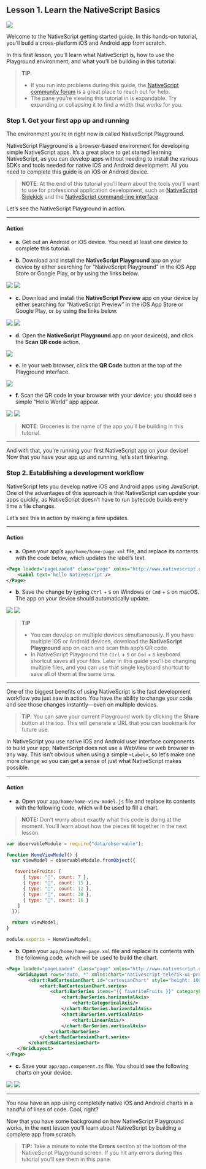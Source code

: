 ## Lesson 1. Learn the NativeScript Basics

![](images/nativescript-logo.png)

Welcome to the NativeScript getting started guide. In this hands-on tutorial, you’ll build a cross-platform iOS and Android app from scratch.

In this first lesson, you’ll learn what NativeScript is, how to use the Playground environment, and what you’ll be building in this tutorial.

> **TIP**:
> * If you run into problems during this guide, the [NativeScript community forum](https://discourse.nativescript.org/) is a great place to reach out for help.
> * The pane you’re viewing this tutorial in is expandable. Try expanding or collapsing it to find a width that works for you.

### Step 1. Get your first app up and running

The environment you’re in right now is called NativeScript Playground.

NativeScript Playground is a browser-based environment for developing simple NativeScript apps. It’s a great place to get started learning NativeScript, as you can develop apps without needing to install the various SDKs and tools needed for native iOS and Android development. All you need to complete this guide is an iOS or Android device.

> **NOTE**: At the end of this tutorial you’ll learn about the tools you’ll want to use for professional application development, such as [NativeScript Sidekick](https://www.nativescript.org/nativescript-sidekick) and the [NativeScript command-line interface](https://github.com/NativeScript/nativescript-cli).

Let’s see the NativeScript Playground in action.

<hr data-action="start" />

#### Action

* **a.** Get out an Android or iOS device. You need at least one device to complete this tutorial.

* **b.** Download and install the **NativeScript Playground** app on your device by either searching for “NativeScript Playground” in the iOS App Store or Google Play, or by using the links below.

[![](images/app-store.png)](https://itunes.apple.com/us/app/nativescript-playground/id1263543946?mt=8&ls=1)
[![](images/google-play.png)](https://play.google.com/store/apps/details?id=org.nativescript.play)

* **c.** Download and install the **NativeScript Preview** app on your device by either searching for “NativeScript Preview” in the iOS App Store or Google Play, or by using the links below.

[![](images/app-store.png)](https://itunes.apple.com/us/app/nativescript-preview/id1264484702?mt=8)
[![](images/google-play.png)](https://play.google.com/store/apps/details?id=org.nativescript.preview)

* **d.** Open the **NativeScript Playground** app on your device(s), and click the **Scan QR code** action.

![](images/scan-qr-code.png)

* **e.** In your web browser, click the **QR Code** button at the top of the Playground interface.

![](images/generate-qr-code.png)

* **f.** Scan the QR code in your browser with your device; you should see a simple “Hello World” app appear.

![](images/ios-1.png)
![](images/android-1.png)

> **NOTE**: Groceries is the name of the app you’ll be building in this tutorial.

<hr data-action="end" />

And with that, you’re running your first NativeScript app on your device! Now that you have your app up and running, let’s start tinkering.

### Step 2. Establishing a development workflow

NativeScript lets you develop native iOS and Android apps using JavaScript. One of the advantages of this approach is that NativeScript can update your apps quickly, as NativeScript doesn’t have to run bytecode builds every time a file changes.

Let’s see this in action by making a few updates.

<hr data-action="start" />

#### Action

* **a.** Open your app’s `app/home/home-page.xml` file, and replace its contents with the code below, which updates the label’s text.

``` XML
<Page loaded="pageLoaded" class="page" xmlns="http://www.nativescript.org/tns.xsd">
	<Label text='hello NativeScript'/>
</Page>
```

* **b**. Save the change by typing `Ctrl` + `S` on Windows or `Cmd` + `S` on macOS. The app on your device should automatically update.

![](images/ios-2.png)
![](images/android-2.png)

> **TIP**
> * You can develop on multiple devices simultaneously. If you have multiple iOS or Android devices, download the **NativeScript Playground** app on each and scan this app’s QR code.
> * In NativeScript Playground the `Ctrl` + `S` or `Cmd` + `S` keyboard shortcut saves all your files. Later in this guide you’ll be changing multiple files, and you can use that single keyboard shortcut to save all of them at the same time.

<hr data-action="end" />

One of the biggest benefits of using NativeScript is the fast development workflow you just saw in action. You have the ability to change your code and see those changes instantly—even on multiple devices.

> **TIP**:
> You can save your current Playground work by clicking the **Share** button at the top. This will generate a URL that you can bookmark for future use.

In NativeScript you use native iOS and Android user interface components to build your app; NativeScript does not use a WebView or web browser in any way. This isn’t obvious when using a simple `<Label>`, so let’s make one more change so you can get a sense of just what NativeScript makes possible.

<hr data-action="start" />

#### Action

* **a**. Open your `app/home/home-view-model.js` file and replace its contents with the following code, which will be used to fill a chart.

> **NOTE:** Don’t worry about exactly what this code is doing at the moment. You’ll learn about how the pieces fit together in the next lesson.

``` JavaScript
var observableModule = require("data/observable");

function HomeViewModel() {
  var viewModel = observableModule.fromObject({

   favoriteFruits: [
      { type: "🍎", count: 7 },
      { type: "🍌", count: 15 },
      { type: "🍍", count: 12 },
      { type: "🍒", count: 30 },
      { type: "🍇", count: 16 }
    ]      
  });

  return viewModel;
}

module.exports = HomeViewModel;

```

* **b**. Open your `app/home/home-page.xml` file and replace its contents with the following code, which will be used to build the chart.

```XML
<Page loaded="pageLoaded" class="page" xmlns="http://www.nativescript.org/tns.xsd">
	<GridLayout rows="auto, *" xmlns:chart="nativescript-telerik-ui-pro/chart" style="height: 1000px">
		<chart:RadCartesianChart id="cartesianChart" style="height: 100%">
			<chart:RadCartesianChart.series>
				<chart:BarSeries items="{{ favoriteFruits }}" categoryProperty="type" valueProperty="count">
					<chart:BarSeries.horizontalAxis>
						<chart:CategoricalAxis/>
					</chart:BarSeries.horizontalAxis>
					<chart:BarSeries.verticalAxis>
						<chart:LinearAxis/>
					</chart:BarSeries.verticalAxis>
				</chart:BarSeries>
			</chart:RadCartesianChart.series>
		</chart:RadCartesianChart>
	</GridLayout>
</Page>
```

* **c.** Save your `app/app.component.ts` file. You should see the following charts on your device.

![](images/ios-3.png)
![](images/android-3.png)

<hr data-action="end" />

You now have an app using completely native iOS and Android charts in a handful of lines of code. Cool, right?

Now that you have some background on how NativeScript Playground works, in the next lesson you’ll learn about NativeScript by building a complete app from scratch.

> **TIP:** Take a minute to note the **Errors** section at the bottom of the NativeScript Playground screen. If you hit any errors during this tutorial you’ll see them in this pane.